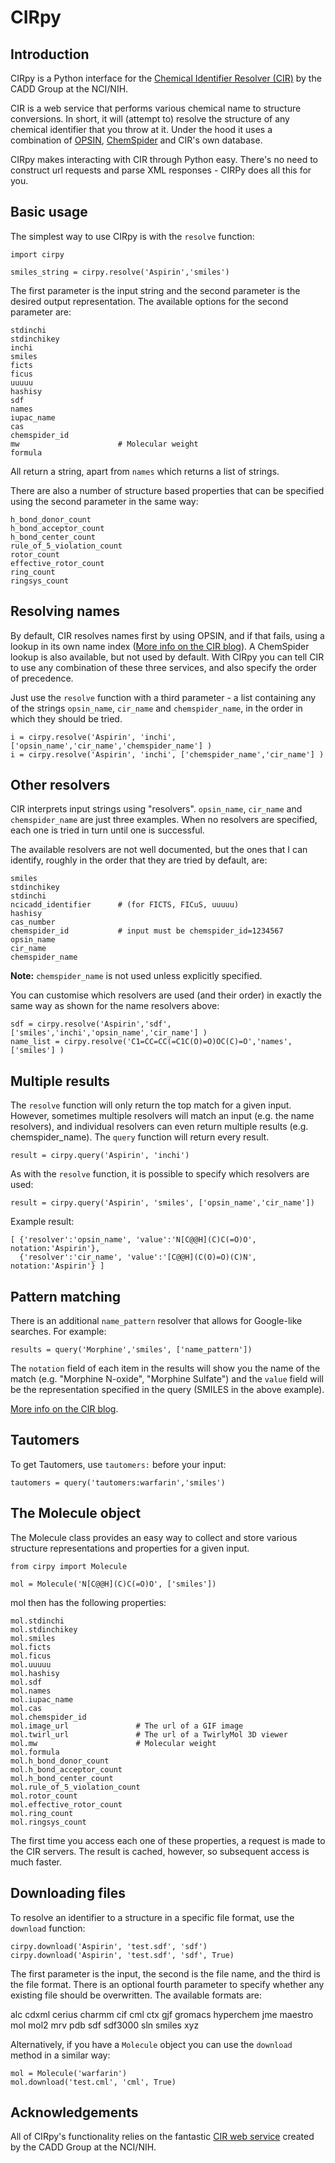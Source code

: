 # CIRpy

## Introduction

CIRpy is a Python interface for the [Chemical Identifier Resolver (CIR)](http://cactus.nci.nih.gov/chemical/structure) by the CADD Group at the NCI/NIH.

CIR is a web service that performs various chemical name to structure conversions. In short, it will (attempt to) resolve the structure of any chemical identifier that you throw at it. Under the hood it uses a combination of [OPSIN](http://opsin.ch.cam.ac.uk/), [ChemSpider](http://www.chemspider.com/) and CIR's own database.

CIRpy makes interacting with CIR through Python easy. There's no need to construct url requests and parse XML responses - CIRPy does all this for you.

## Basic usage

The simplest way to use CIRpy is with the `resolve` function:

    import cirpy

    smiles_string = cirpy.resolve('Aspirin','smiles')
    
The first parameter is the input string and the second parameter is the desired output representation. The available options for the second parameter are:

    stdinchi
    stdinchikey
    inchi
    smiles
    ficts
    ficus
    uuuuu
    hashisy
    sdf
    names
    iupac_name
    cas
    chemspider_id
    mw						# Molecular weight
    formula
    
All return a string, apart from `names` which returns a list of strings.

There are also a number of structure based properties that can be specified using the second parameter in the same way:

    h_bond_donor_count
    h_bond_acceptor_count
    h_bond_center_count
    rule_of_5_violation_count
    rotor_count
    effective_rotor_count
    ring_count
    ringsys_count

## Resolving names

By default, CIR resolves names first by using OPSIN, and if that fails, using a lookup in its own name index ([More info on the CIR blog](http://cactus.nci.nih.gov/blog/?p=1386)). A ChemSpider lookup is also available, but not used by default. With CIRpy you can tell CIR to use any combination of these three services, and also specify the order of precedence.

Just use the `resolve` function with a third parameter - a list containing any of the strings `opsin_name`, `cir_name` and `chemspider_name`, in the order in which they should be tried.

    i = cirpy.resolve('Aspirin', 'inchi', ['opsin_name','cir_name','chemspider_name'] )
    i = cirpy.resolve('Aspirin', 'inchi', ['chemspider_name','cir_name'] )

## Other resolvers

CIR interprets input strings using "resolvers". `opsin_name`, `cir_name` and `chemspider_name` are just three examples. When no resolvers are specified, each one is tried in turn until one is successful.

The available resolvers are not well documented, but the ones that I can identify, roughly in the order that they are tried by default, are:

    smiles
    stdinchikey
    stdinchi
    ncicadd_identifier		# (for FICTS, FICuS, uuuuu)
    hashisy
    cas_number
    chemspider_id			# input must be chemspider_id=1234567
    opsin_name
    cir_name
    chemspider_name

**Note:** `chemspider_name` is not used unless explicitly specified.

You can customise which resolvers are used (and their order) in exactly the same way as shown for the name resolvers above:

    sdf = cirpy.resolve('Aspirin','sdf', ['smiles','inchi','opsin_name','cir_name'] )
    name_list = cirpy.resolve('C1=CC=CC(=C1C(O)=O)OC(C)=O','names', ['smiles'] )

## Multiple results

The `resolve` function will only return the top match for a given input. However, sometimes multiple resolvers will match an input (e.g. the name resolvers), and individual resolvers can even return multiple results (e.g. chemspider_name). The `query` function will return every result.

    result = cirpy.query('Aspirin', 'inchi')

As with the `resolve` function, it is possible to specify which resolvers are used:    
    
    result = cirpy.query('Aspirin', 'smiles', ['opsin_name','cir_name'])

Example result:
    
    [ {'resolver':'opsin_name', 'value':'N[C@@H](C)C(=O)O', notation:'Aspirin'},
      {'resolver':'cir_name', 'value':'[C@@H](C(O)=O)(C)N', notation:'Aspirin'} ]

## Pattern matching

There is an additional `name_pattern` resolver that allows for Google-like searches. For example:

    results = query('Morphine','smiles', ['name_pattern'])
    
The `notation` field of each item in the results will show you the name of the match (e.g. "Morphine N-oxide", "Morphine Sulfate") and the `value` field will be the representation specified in the query (SMILES in the above example).

[More info on the CIR blog](http://cactus.nci.nih.gov/blog/?p=1456).

## Tautomers

To get Tautomers, use `tautomers:` before your input:

    tautomers = query('tautomers:warfarin','smiles')

## The Molecule object

The Molecule class provides an easy way to collect and store various structure representations and properties for a given input.

    from cirpy import Molecule

    mol = Molecule('N[C@@H](C)C(=O)O', ['smiles'])


mol then has the following properties:

    mol.stdinchi
    mol.stdinchikey
    mol.smiles
    mol.ficts
    mol.ficus
    mol.uuuuu
    mol.hashisy
    mol.sdf
    mol.names
    mol.iupac_name
    mol.cas
    mol.chemspider_id
    mol.image_url			    # The url of a GIF image
    mol.twirl_url			    # The url of a TwirlyMol 3D viewer
    mol.mw				    	# Molecular weight
    mol.formula
    mol.h_bond_donor_count
    mol.h_bond_acceptor_count
    mol.h_bond_center_count
    mol.rule_of_5_violation_count
    mol.rotor_count
    mol.effective_rotor_count
    mol.ring_count
    mol.ringsys_count

The first time you access each one of these properties, a request is made to the CIR servers. The result is cached, however, so subsequent access is much faster.

## Downloading files

To resolve an identifier to a structure in a specific file format, use the `download` function:

	cirpy.download('Aspirin', 'test.sdf', 'sdf')
	cirpy.download('Aspirin', 'test.sdf', 'sdf', True)
	
The first parameter is the input, the second is the file name, and the third is the file format. There is an optional fourth parameter to specify whether any existing file should be overwritten. The available formats are:

alc
cdxml
cerius
charmm
cif
cml
ctx
gjf
gromacs
hyperchem
jme
maestro
mol
mol2
mrv
pdb
sdf
sdf3000
sln
smiles
xyz

Alternatively, if you have a `Molecule` object you can use the `download` method in a similar way:

    mol = Molecule('warfarin')
    mol.download('test.cml', 'cml', True)

## Acknowledgements

All of CIRpy's functionality relies on the fantastic [CIR web service](cactus.nci.nih.gov/chemical/structure) created by the CADD Group at the NCI/NIH.
